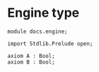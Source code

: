 
# Engine type

```juvix
module docs.engine;

import Stdlib.Prelude open;

axiom A : Bool;
axiom B : Bool;
```
